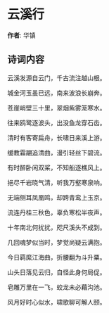 # 云溪行

**作者**: 华镇

## 诗词内容

云溪发源自云门，千古流注越山根。

城金河玉虽已远，南来波浪长崩奔。

苍崖峭壁三十里，翠烟紫雾笼寒水。

往来鸥鹭逐波头，出没鱼龙穿石齿。

清时有客寄扁舟，长啸日来溪上游。

缓教霜翮追清曲，漫引轻丝下碧流。

有时醉卧闲双桨，不知船逐樵风上。

挹尽千岩晓气清，听我万壑寒泉响。

无端侧耳凤凰鸣，却跨青鸾上玉京。

流连丹桂三秋色，辜负寒松半夜声。

十年南北何扰扰，咫尺溪头不成到。

几回魂梦似当时，梦觉尚疑云满抱。

今日羁縻江海曲，折腰翻为斗升粟。

山头日落见云归，自怪此身何局促。

皂雕万里在一飞，蛟龙未必藉沟池。

风月好时心似水，啸歌聊可解人颐。

